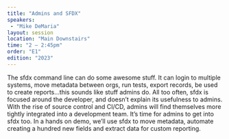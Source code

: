 ```yaml
---
title: "Admins and SFDX"
speakers:
 - "Mike DeMaria"
layout: session
location: "Main Downstairs"
time: "2 — 2:45pm"
order: "E1"
edition: "2023"
---
```


The sfdx command line can do some awesome stuff.  It can login to multiple systems, move metadata between orgs, run tests, export records, be used to create reports…this sounds like stuff admins do.  All too often, sfdx is focused around the developer, and doesn’t explain its usefulness to admins.  With the rise of source control and CI/CD, admins will find themselves more tightly integrated into a development team.  It’s time for admins to get into sfdx too.  In a hands on demo, we’ll use sfdx to move metadata, automate creating a hundred new fields and extract data for custom reporting.
